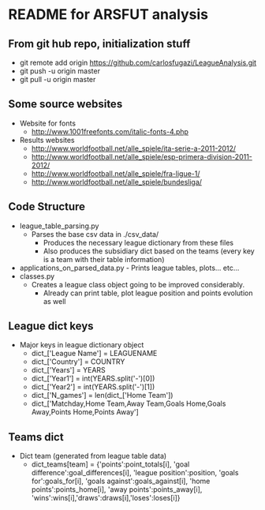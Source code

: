# README for ARSFUT analysis

## From git hub repo, initialization stuff

+ git remote add origin https://github.com/carlosfugazi/LeagueAnalysis.git
+ git push -u origin master
+ git pull -u origin master

## Some source websites

+ Website for fonts 
	+ http://www.1001freefonts.com/italic-fonts-4.php
+ Results websites
	+ http://www.worldfootball.net/alle_spiele/ita-serie-a-2011-2012/
	+ http://www.worldfootball.net/alle_spiele/esp-primera-division-2011-2012/
	+ http://www.worldfootball.net/alle_spiele/fra-ligue-1/
	+ http://www.worldfootball.net/alle_spiele/bundesliga/

## Code Structure

+ league_table_parsing.py
	- Parses the base csv data in ./csv_data/
		+ Produces the necessary league dictionary from these files
		+ Also produces the subsidiary dict based on the teams (every key is a team with their table information)
+ applications_on_parsed_data.py
		- Prints league tables, plots... etc...
+ classes.py
	- Creates a league class object going to be improved considerably.
		+ Already can print table, plot league position and points evolution as well

## League dict keys
 
+ Major keys in league dictionary object
	- dict_['League Name'] = LEAGUENAME
 	- dict_['Country'] = COUNTRY
 	- dict_['Years'] = YEARS
 	- dict_['Year1'] = int(YEARS.split('-')[0])
 	- dict_['Year2'] = int(YEARS.split('-')[1])
 	- dict_['N_games'] = len(dict_['Home Team'])
 	- dict_['Matchday,Home Team,Away Team,Goals Home,Goals Away,Points Home,Points Away']

## Teams dict 

+ Dict team (generated from league table data)
	- dict_teams[team] = {'points':point_totals[i],
 		'goal difference':goal_differences[i],
 		'league position':position, 'goals for':goals_for[i], 
 		'goals against':goals_against[i], 'home points':points_home[i],
 		'away points':points_away[i],
 		'wins':wins[i],'draws':draws[i],'loses':loses[i]}

